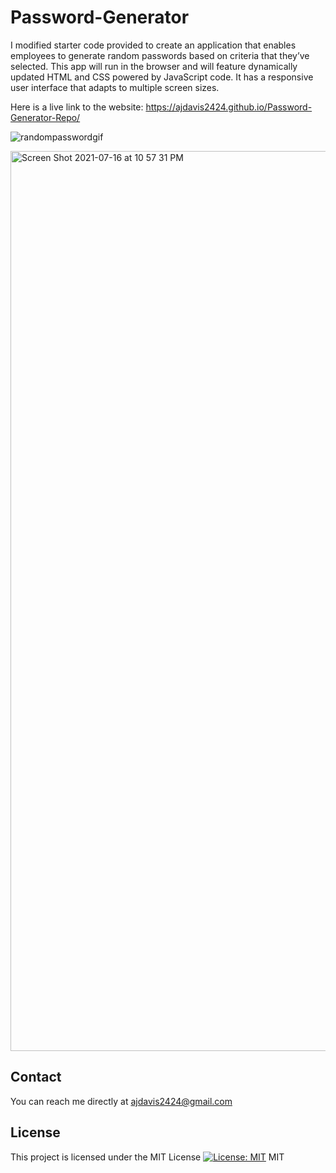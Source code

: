 # Password-Generator

I modified starter code provided to create an application that enables employees to generate random passwords based on criteria that they’ve selected. This app will run in the browser and will feature dynamically updated HTML and CSS powered by JavaScript code. It has a responsive user interface that adapts to multiple screen sizes.

Here is a live link to the website: https://ajdavis2424.github.io/Password-Generator-Repo/

![randompasswordgif](https://user-images.githubusercontent.com/85590236/137414414-af3793db-f1ec-4217-a8fa-07e6c76431be.gif)


<img width="1440" alt="Screen Shot 2021-07-16 at 10 57 31 PM" src="https://user-images.githubusercontent.com/85590236/126023286-7aab454d-92ae-4f96-8087-c6b0df5ee56d.png">

## Contact
You can reach me directly at ajdavis2424@gmail.com

## License
This project is licensed under the MIT License
[![License: MIT](https://img.shields.io/badge/License-MIT-yellow.svg)](https://opensource.org/licenses/MIT)
MIT
